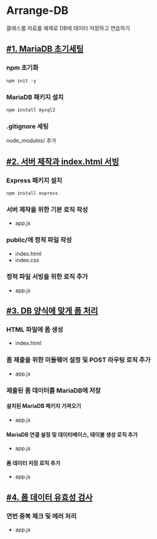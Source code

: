 # Arrange-DB
클래스룸 자료를 예제로 DB에 데이터 저장하고 연습하기

## [#1. MariaDB 초기세팅](https://github.com/dev-honing/Arrange-DB/issues/1)
### npm 초기화
```
npm init -y
```

### MariaDB 패키지 설치
```
npm install mysql2
```

### .gitignore 세팅
node_modules/ 추가

## [#2. 서버 제작과 index.html 서빙](https://github.com/dev-honing/Arrange-DB/issues/2)
### Express 패키지 설치
```
npm install express
```
### 서버 제작을 위한 기본 로직 작성
- app.js
### public/에 정적 파일 작성
- index.html
- index.css
### 정적 파일 서빙을 위한 로직 추가
- app.js

## [#3. DB 양식에 맞게 폼 처리](https://github.com/dev-honing/Arrange-DB/issues/3)
### HTML 파일에 폼 생성
- index.html
### 폼 제출을 위한 미들웨어 설정 및 POST 라우팅 로직 추가
- app.js
### 제출된 폼 데이터를 MariaDB에 저장
#### 설치된 MariaDB 패키지 가져오기
- app.js
#### MariaDB 연결 설정 및 데이터베이스, 테이블 생성 로직 추가
- app.js
#### 폼 데이터 저장 로직 추가
- app.js

## [#4. 폼 데이터 유효성 검사](https://github.com/dev-honing/Arrange-DB/issues/4)
### 연번 중복 체크 및 에러 처리
- app.js